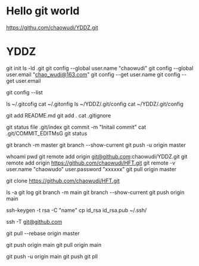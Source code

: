 # Hello git world
https://githu.com/chaowudi/YDDZ.git

# YDDZ

git init
ls -ld .git
git config --global user.name "chaowudi"
git config --global user.email "chao_wudi@163.com"
git config --get user.name
git config --get user.email

git config --list

ls ~/.gitcofig
cat ~/.gitonfig
ls ~/YDDZ/.git/config
cat ~/YDDZ/.git/config

git add README.md
git add .
cat .gitignore

git status
file .git/index
git commit -m "Initail commit"
cat .git/COMMIT_EDITMsG
git status

git branch -m master
git branch --show-current
git push -u origin master

whoami
pwd
git remote add origin git@github.com:chaowudi/YDDZ.git
git remote add origin https://github.com/chaowudi/HFT.git
git remote -v
user.name "chaowudo"
user.password "xxxxxx"
git pull origin master


git clone https://github.com/chaowudi/HFT.git

ls -a
git log
git branch -m main 
git branch --show-current
git push origin main

ssh-keygen -t rsa -C "name"
cp id_rsa id_rsa.pub ~/.ssh/

ssh -T git@github.com

git pull --rebase origin master

git push origin main
git pull origin main

git push -u origin main
git push
git pll

